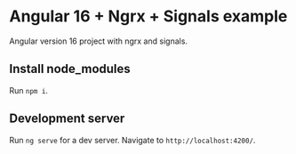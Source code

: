 # Angular 16 + Ngrx + Signals example

Angular version 16 project with ngrx and signals.

## Install node_modules

Run `npm i`.

## Development server

Run `ng serve` for a dev server. Navigate to `http://localhost:4200/`.